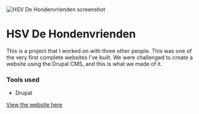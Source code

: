 ![HSV De Hondenvrienden screenshot](/images/work/hsvdhv_1920x1080_1444039130.png "HSV De Hondenvrienden screenshot")

# HSV De Hondenvrienden

This is a project that I worked on with three other people. 
This was one of the very first complete websites I've built.
We were challenged to create a website using the Drupal CMS, and this is what we made of it.

### Tools used
- Drupal


<a href="http://hsvdehondenvrienden.nl/" class="more-link">View the website here</a>